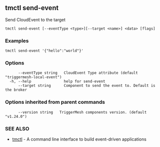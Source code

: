 ## tmctl send-event

Send CloudEvent to the target

```
tmctl send-event [--eventType <type>][--target <name>] <data> [flags]
```

### Examples

```
tmctl send-event '{"hello":"world"}'
```

### Options

```
      --eventType string   CloudEvent Type attribute (default "triggermesh-local-event")
  -h, --help               help for send-event
      --target string      Component to send the event to. Default is the broker
```

### Options inherited from parent commands

```
      --version string   TriggerMesh components version. (default "v1.24.0")
```

### SEE ALSO

* [tmctl](tmctl.md)	 - A command line interface to build event-driven applications

